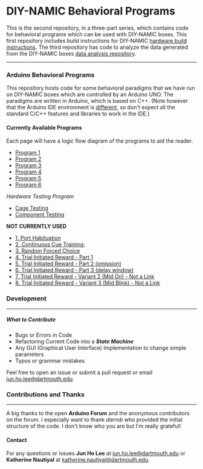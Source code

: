 
# DIY-NAMIC Behavioral Programs


This is the second repository, in a three-part series, which contains code for behavioral programs which can be used with DIY-NAMIC boxes. This first repository includes build instructions for DIY-NAMIC [hardware build instructions](https://github.com/NautiyalLab/DIY-NAMIC-Hardware-Documentations). The third repository has code to analyze the data generated from the DIY-NAMIC boxes [data analysis repository](https://github.com/NautiyalLab/DIY-NAMIC-Data-Analysis).  

___

### Arduino Behavioral Programs

This repository hosts code for some behavioral paradigms that we have run on DIY-NAMIC boxes which are controlled by an Arduino UNO. The paradigms are written in Arduino, which is based on C++. (Note however that the Arduino IDE environment is [different](https://forum.arduino.cc/index.php?topic=513643.0), so don't expect all the standard C/C++ features and libraries to work in the IDE.)

####  Currently Available Programs

Each page will have a logic flow diagram of the programs to aid the reader.


* [Program 1](https://github.com/NautiyalLab/DIY-NAMIC-Arduino-Software-Programs/tree/master/Current_Program_Description/Program_1)
* [Program 2](https://github.com/NautiyalLab/DIY-NAMIC-Arduino-Software-Programs/tree/master/Current_Program_Description/Program_2)
* [Program 3](https://github.com/NautiyalLab/DIY-NAMIC-Arduino-Software-Programs/tree/master/Current_Program_Description/Program_3)
* [Program 4](https://github.com/NautiyalLab/DIY-NAMIC-Arduino-Software-Programs/tree/master/Current_Program_Description/Program_4)
* [Program 5](https://github.com/NautiyalLab/DIY-NAMIC-Arduino-Software-Programs/tree/master/Current_Program_Description/Program_5)
* [Program 6](https://github.com/NautiyalLab/DIY-NAMIC-Arduino-Software-Programs/tree/master/Current_Program_Description/Program_6)

*Hardware Testing Program*   
- [Cage Testing](https://github.com/NautiyalLab/DIY-NAMIC-Arduino-Software-Programs/tree/master/Current_Program_Description/Cage_Flush)
- [Component Testing](https://github.com/NautiyalLab/DIY-NAMIC-Arduino-Software-Programs/tree/master/Current_Program_Description/Hardware_Testing)

**NOT CURRENTLY USED**


* [1. Port Habituation](https://github.com/NautiyalLab/DIY-NAMIC-Arduino-Software-Programs/tree/master/Unused_Programs/Port_Habituation_Multi_Btn)
* [2. Continuous Cue Training:](https://github.com/NautiyalLab/DIY-NAMIC-Arduino-Software-Programs/tree/master/Unused_Programs/Continous_Cue_Training)
* [3. Random Forced Choice](https://github.com/NautiyalLab/DIY-NAMIC-Arduino-Software-Programs/tree/master/Unused_Programs/Random_Forced_Choice)
* [4. Trial Initiated Reward - Part 1](https://github.com/NautiyalLab/DIY-NAMIC-Arduino-Software-Programs/tree/master/Unused_Programs/Trial_Initiated_Reward_Part_1)
* [5. Trial Initiated Reward - Part 2 (omission)](https://github.com/NautiyalLab/DIY-NAMIC-Arduino-Software-Programs/tree/master/Unused_Programs/Trial_Initiated_Reward_Part_2_omission)
* [6. Trial Initiated Reward - Part 3 (delay window)](https://github.com/NautiyalLab/DIY-NAMIC-Arduino-Software-Programs/tree/master/Unused_Programs/Trial_Initiated_Reward_Part_3_delay_window)
* [7. Trial Initiated Reward - Variant 2 (Mid On) - Not a Link](aa)
* [8. Trial Initiated Reward - Variant 3 (Mid Blink) - Not a Link](aa)

### Development
_____

##### What to Contribute

- Bugs or Errors in Code
- Refactoring Current Code into a ***State Machine***
- Any GUI (Graphical User Interface) Implementation to change simple parameters
- Typos or grammar mistakes


Feel free to open an issue or submit a pull request or email jun.ho.lee@dartmouth.edu.


### Contributions and Thanks
_____

A big thanks to the open **Arduino Forum** and the anonymous contributors on the forum. I especially want to thank *darrob* who provided the initial structure of the code. I don't know who you are but I'm really grateful!

#### Contact

For any questions or issues **Jun Ho Lee** at jun.ho.lee@dartmouth.edu or **Katherine Nautiyal** at katherine.nautiyal@dartmouth.edu.

